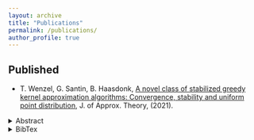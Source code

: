 ```yaml
---
layout: archive
title: "Publications"
permalink: /publications/
author_profile: true
---
```



## Published

* T. Wenzel, G. Santin, B. Haasdonk, 
[A novel class of stabilized greedy kernel approximation algorithms: Convergence, stability and uniform point distribution](https://doi.org/10.1016/j.jat.2020.105508), 
J. of Approx. Theory, (2021).
<details>

<summary>Abstract</summary>
  
> Kernel based methods provide a way to reconstruct potentially high-dimensional functions from meshfree samples, i.e., sampling points and corresponding target values. A crucial ingredient for this to be successful is the distribution of the sampling points. Since the computation of an optimal selection of sampling points may be an infeasible task, one promising option is to use greedy methods. Although these methods may be very effective, depending on the specific greedy criterion the chosen points might quickly lead to instabilities in the computation. To circumvent this problem, we introduce and investigate a new class of stabilized greedy kernel algorithms, which can be used to create a scale of new selection strategies. We analyze these algorithms, and in particular we prove convergence results and quantify in a precise way the distribution of the selected points. These results allow to prove, in the case of certain Sobolev kernels, that the algorithms have optimal stability and optimal convergence rates, including for functions outside the native space of the kernel. The results also apply to the case of the usual P-greedy algorithm, significantly improving state-of-the-art results available in the literature. Illustrative experiments are presented that support the theoretical findings and show improvements of the stabilized algorithms in terms of accuracy due to improved stability.	

</details>
<details>

<summary>BibTex</summary>

```bibtex:
@Article{Wenzel2021a,
  author    = {Tizian Wenzel and Gabriele Santin and Bernard Haasdonk},
  title     = {A novel class of stabilized greedy kernel approximation algorithms: Convergence, stability and uniform point distribution},
  journal   = {Journal of Approximation Theory},
  year      = {2021},
  volume    = {262},
  pages     = {105508},
  issn      = {0021-9045},
  doi       = {https://doi.org/10.1016/j.jat.2020.105508},
}	
```

</details>

